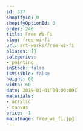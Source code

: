 ```yaml
---
id: 337
shopifyId: 0
shopifyOptionId: 0
order: 246
title: Free Wi-Fi
slug: free-wi-fi
url: art-works/free-wi-fi
aliases: []
categories:
- painting
inStock: false
isVisible: false
height: 60
width: 60
date: 2019-01-01T00:00:00Z
materials:
- acrylic
- canvas
price: -1
mainImage: free_wi_fi.jpg
---
```

